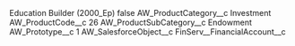 <?xml version="1.0" encoding="UTF-8"?>
<CustomMetadata xmlns="http://soap.sforce.com/2006/04/metadata" xmlns:xsi="http://www.w3.org/2001/XMLSchema-instance" xmlns:xsd="http://www.w3.org/2001/XMLSchema">
    <label>Education Builder (2000_Ep)</label>
    <protected>false</protected>
    <values>
        <field>AW_ProductCategory__c</field>
        <value xsi:type="xsd:string">Investment</value>
    </values>
    <values>
        <field>AW_ProductCode__c</field>
        <value xsi:type="xsd:string">26</value>
    </values>
    <values>
        <field>AW_ProductSubCategory__c</field>
        <value xsi:type="xsd:string">Endowment</value>
    </values>
    <values>
        <field>AW_Prototype__c</field>
        <value xsi:type="xsd:string">1</value>
    </values>
    <values>
        <field>AW_SalesforceObject__c</field>
        <value xsi:type="xsd:string">FinServ__FinancialAccount__c</value>
    </values>
</CustomMetadata>
